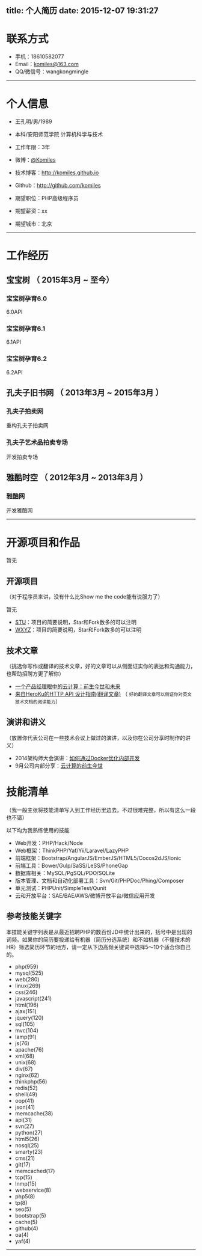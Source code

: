 title: 个人简历
date: 2015-12-07 19:31:27
---

# 联系方式

- 手机：18610582077
- Email：komiles@163.com
- QQ/微信号：wangkongmingle

---

# 个人信息

 - 王孔明/男/1989
 - 本科/安阳师范学院 计算机科学与技术
 - 工作年限：3年
 - 微博：[@Komiles](http://weibo.com/komiles)
 - 技术博客：http://komiles.github.io
 - Github：http://github.com/komiles

 - 期望职位：PHP高级程序员
 - 期望薪资：xx
 - 期望城市：北京

---

# 工作经历

## 宝宝树 （ 2015年3月 ~ 至今）


### 宝宝树孕育6.0
6.0API

### 宝宝树孕育6.1
6.1API


### 宝宝树孕育6.2
6.2API


## 孔夫子旧书网 （ 2013年3月 ~ 2015年3月 ）

### 孔夫子拍卖网
重构孔夫子拍卖网

### 孔夫子艺术品拍卖专场
开发拍卖专场

## 雅酷时空 （ 2012年3月 ~ 2013年3月 ）

### 雅酷网
开发雅酷网



---

# 开源项目和作品
暂无

## 开源项目
（对于程序员来讲，没有什么比Show me the code能有说服力了）

暂无
 - [STU](http://github.com/yourname/projectname)：项目的简要说明，Star和Fork数多的可以注明
 - [WXYZ](http://github.com/yourname/projectname)：项目的简要说明，Star和Fork数多的可以注明

## 技术文章
（挑选你写作或翻译的技术文章，好的文章可以从侧面证实你的表达和沟通能力，也帮助招聘方更了解你）

- [一个产品经理眼中的云计算：前生今世和未来](http://get.jobdeer.com/706.get)
- [来自HeroKu的HTTP API 设计指南(翻译文章)](http://get.jobdeer.com/343.get) （ ```好的翻译文章可以侧证你对英文技术文档的阅读能力```）

## 演讲和讲义
（放置你代表公司在一些技术会议上做过的演讲，以及你在公司分享时制作的讲义）

  - 2014架构师大会演讲：[如何通过Docker优化内部开发](http://jobdeer.com)
 - 9月公司内部分享：[云计算的前生今世](http://jobdeer.com)

# 技能清单
（我一般主张将技能清单写入到工作经历里边去。不过很难完整，所以有这么一段也不错）

以下均为我熟练使用的技能

- Web开发：PHP/Hack/Node
- Web框架：ThinkPHP/Yaf/Yii/Laravel/LazyPHP
- 前端框架：Bootstrap/AngularJS/EmberJS/HTML5/Cocos2dJS/ionic
- 前端工具：Bower/Gulp/SaSS/LeSS/PhoneGap
- 数据库相关：MySQL/PgSQL/PDO/SQLite
- 版本管理、文档和自动化部署工具：Svn/Git/PHPDoc/Phing/Composer
- 单元测试：PHPUnit/SimpleTest/Qunit
- 云和开放平台：SAE/BAE/AWS/微博开放平台/微信应用开发

## 参考技能关键字

本技能关键字列表是从最近招聘PHP的数百份JD中统计出来的，括号中是出现的词频。如果你的简历要投递给有机器（简历分选系统）和不如机器（不懂技术的HR）筛选简历环节的地方，请一定从下边高频关键词中选择5～10个适合你自己的。

- php(959)
- mysql(525)
- web(280)
- linux(269)
- css(246)
- javascript(241)
- html(196)
- ajax(151)
- jquery(120)
- sql(105)
- mvc(104)
- lamp(91)
- js(76)
- apache(76)
- xml(68)
- unix(68)
- div(67)
- nginx(62)
- thinkphp(56)
- redis(52)
- shell(49)
- oop(41)
- json(41)
- memcache(38)
- api(31)
- svn(27)
- python(27)
- html5(26)
- nosql(25)
- smarty(23)
- cms(21)
- git(17)
- memcached(17)
- tcp(15)
- lnmp(15)
- webservice(8)
- php5(8)
- tp(8)
- seo(5)
- bootstrap(5)
- cache(5)
- github(4)
- oa(4)
- yaf(4)

---
